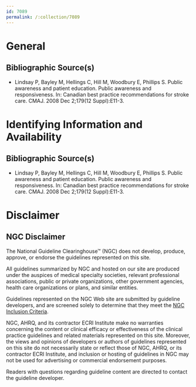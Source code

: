 ```yaml
---
id: 7089
permalink: /:collection/7089
---
```


# General

## Bibliographic Source(s)

- Lindsay P, Bayley M, Hellings C, Hill M, Woodbury E, Phillips S. Public awareness and patient education. Public awareness and responsiveness. In: Canadian best practice recommendations for stroke care. CMAJ. 2008 Dec 2;179(12 Suppl):E11-3.

# Identifying Information and Availability

## Bibliographic Source(s)

- Lindsay P, Bayley M, Hellings C, Hill M, Woodbury E, Phillips S. Public awareness and patient education. Public awareness and responsiveness. In: Canadian best practice recommendations for stroke care. CMAJ. 2008 Dec 2;179(12 Suppl):E11-3.

# Disclaimer

## NGC Disclaimer

The National Guideline Clearinghouse™ (NGC) does not develop, produce, approve, or endorse the guidelines represented on this site.

All guidelines summarized by NGC and hosted on our site are produced under the auspices of medical specialty societies, relevant professional associations, public or private organizations, other government agencies, health care organizations or plans, and similar entities.

Guidelines represented on the NGC Web site are submitted by guideline developers, and are screened solely to determine that they meet the [NGC Inclusion Criteria](/help-and-about/summaries/inclusion-criteria).

NGC, AHRQ, and its contractor ECRI Institute make no warranties concerning the content or clinical efficacy or effectiveness of the clinical practice guidelines and related materials represented on this site. Moreover, the views and opinions of developers or authors of guidelines represented on this site do not necessarily state or reflect those of NGC, AHRQ, or its contractor ECRI Institute, and inclusion or hosting of guidelines in NGC may not be used for advertising or commercial endorsement purposes.

Readers with questions regarding guideline content are directed to contact the guideline developer.


